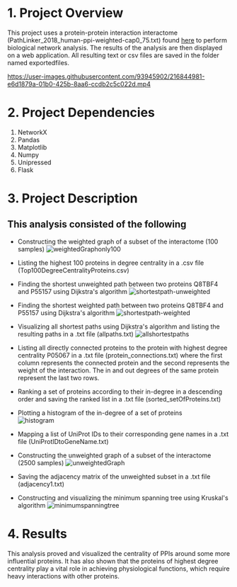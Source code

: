 # 1. Project Overview
This project uses a protein-protein interaction interactome (PathLinker_2018_human-ppi-weighted-cap0_75.txt)  found [here](https://github.com/Ibrahim-Youssef/localized-pathlinker/tree/master/Data) to perform biological network analysis.
The results of the analysis are then displayed on a web application. All resulting text or csv files are saved in the folder named exportedfiles.

https://user-images.githubusercontent.com/93945902/216844981-e6d1879a-01b0-425b-8aa6-ccdb2c5c022d.mp4


# 2. Project Dependencies
1. NetworkX
2. Pandas
3. Matplotlib
4. Numpy
5. Unipressed
6. Flask

# 3. Project Description
## This analysis consisted of the following
- Constructing the weighted graph of a subset of the interactome (100 samples)
![weightedGraphonly100](https://user-images.githubusercontent.com/93945902/216840713-f749d4fe-268a-40b7-b632-fd51efa07b7f.jpg)
- Listing the highest 100 proteins in degree centrality in a .csv file (Top100DegreeCentralityProteins.csv)
- Finding the shortest unweighted path between two proteins Q8TBF4 and P55157 using Dijkstra's algorithm
![shortestpath-unweighted](https://user-images.githubusercontent.com/93945902/216841061-964dafaf-c59c-4ffd-99b6-7a764554a20a.jpg)
- Finding the shortest weighted path between two proteins Q8TBF4 and P55157 using Dijkstra's algorithm
![shortestpath-weighted](https://user-images.githubusercontent.com/93945902/216841062-ae0dc988-c5dd-4a97-9309-e9a0ff7ed4f9.jpg)
- Visualizing all shortest paths using Dijkstra's algorithm and listing the resulting paths in a .txt file (allpaths.txt)
![allshortestpaths](https://user-images.githubusercontent.com/93945902/216841045-ae0a840e-4e53-4c69-a53b-8c8ea4f1bceb.jpg)
- Listing all directly connected proteins to the protein with highest degree centrality P05067 in a .txt file (protein_connections.txt) where the first column represents the connected protein and the second represents the weight of the interaction. The in and out degrees of the same protein represent the last two rows.
- Ranking a set of proteins according to their in-degree in a descending order and saving the ranked list in a .txt file (sorted_setOfProteins.txt)

- Plotting a histogram of the in-degree of a set of proteins <br>
 ![histogram](https://user-images.githubusercontent.com/93945902/216841059-1a628b90-f523-4d72-95eb-353a0928d47d.jpg)
 
- Mapping a list of UniProt IDs to their corresponding gene names in a .txt file (UniProtIDtoGeneName.txt)
- Constructing the unweighted graph of a subset of the interactome (2500 samples) 
![unweightedGraph](https://user-images.githubusercontent.com/93945902/216841064-ab941005-a6b9-42d1-a83a-93e7ef891765.jpg)
- Saving the adjacency matrix of the unweighted subset in a .txt file (adjacency1.txt)
- Constructing and visualizing the minimum spanning tree using Kruskal's algorithm
![minimumspanningtree](https://user-images.githubusercontent.com/93945902/216841054-30bae031-df04-4d30-9ca5-072b88c4aad2.jpg)

# 4. Results
This analysis proved and visualized the centrality of PPIs around some more influential proteins. It has also shown that the proteins of highest degree centrality play a vital role in achieving physiological functions, which require heavy interactions with other proteins. 
